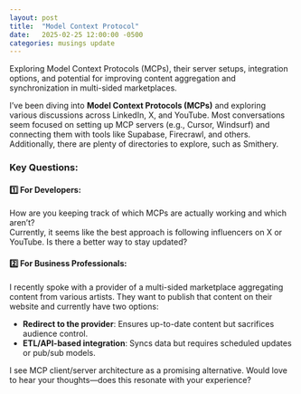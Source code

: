 ```yaml
---
layout: post
title:  "Model Context Protocol"
date:   2025-02-25 12:00:00 -0500
categories: musings update
---
```

Exploring Model Context Protocols (MCPs), their server setups, integration options, and potential for improving content aggregation and synchronization in multi-sided marketplaces.

I’ve been diving into **Model Context Protocols (MCPs)** and exploring various discussions across LinkedIn, X, and YouTube. Most conversations seem focused on setting up MCP servers (e.g., Cursor, Windsurf) and connecting them with tools like Supabase, Firecrawl, and others. Additionally, there are plenty of directories to explore, such as Smithery.

### Key Questions:

#### 1️⃣ For Developers:
How are you keeping track of which MCPs are actually working and which aren’t?  
Currently, it seems like the best approach is following influencers on X or YouTube. Is there a better way to stay updated?

#### 2️⃣ For Business Professionals:
I recently spoke with a provider of a multi-sided marketplace aggregating content from various artists. They want to publish that content on their website and currently have two options:  
- **Redirect to the provider**: Ensures up-to-date content but sacrifices audience control.  
- **ETL/API-based integration**: Syncs data but requires scheduled updates or pub/sub models.

I see MCP client/server architecture as a promising alternative. Would love to hear your thoughts—does this resonate with your experience?

